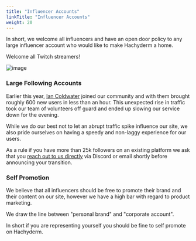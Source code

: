 ```yaml
---
title: "Influencer Accounts"
linkTitle: "Influencer Accounts"
weight: 20
---
```


In short, we welcome all influencers and have an open door policy to any large
influencer account who would like to make Hachyderm a home.

Welcome all Twitch streamers!

![image](https://user-images.githubusercontent.com/13757818/201457167-009a4829-33a3-4d57-96c5-341d201d6ac9.png)

### Large Following Accounts

Earlier this year, [Ian Coldwater](https://hachyderm.io/@ian) joined our
community and with them brought roughly 600 new users in less than an hour.
This unexpected rise in traffic took our team of volunteers off guard and ended
up slowing our service down for the evening.

While we do our best not to let an abrupt traffic spike influence our site, we
also pride ourselves on having a speedy and non-laggy experience for our users.

As a rule if you have more than 25k followers on an existing platform we ask
that you [reach out to us directly](https://hachyderm.io/about/more) via
Discord or email shortly before announcing your transition.

### Self Promotion

We believe that all influencers should be free to promote their brand and their
content on our site, however we have a high bar with regard to product
marketing.

We draw the line between "personal brand" and "corporate account".

In short if you are representing yourself you should be fine to self promote on
Hachyderm.
